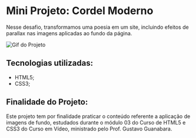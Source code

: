 # Mini Projeto: Cordel Moderno

Nesse desafio, transformamos uma 
poesia em um site, incluindo efeitos de 
parallax nas imagens aplicadas ao fundo 
da página.

<img src="./imagens/projeto-cordel-paralax.gif" alt="Gif do Projeto">

## Tecnologias utilizadas:

- HTML5;
- CSS3;

## Finalidade do Projeto:

Este projeto tem por finalidade praticar o conteúdo referente a aplicação de imagens de fundo, estudados durante o módulo 03 do Curso de HTML5 e CSS3 do Curso em Vídeo, ministrado pelo Prof. Gustavo Guanabara.